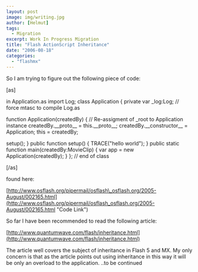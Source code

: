 ```yaml
---
layout: post
image: img/writing.jpg
author: [Helmut]
tags:
  - Migration
excerpt: Work In Progress Migration
title: "Flash ActionScript Inheritance"
date: "2006-08-18"
categories: 
  - "flashmx"
---
```


So I am trying to figure out the following piece of code:

\[as\]

in Application.as
import Log;
class Application
{
private var \_log:Log; // force mtasc to compile Log.as

function Application(createdBy)
{
// Re-assigment of \_root to Application instance
createdBy.\_\_proto\_\_ = this.\_\_proto\_\_;
createdBy.\_\_constructor\_\_ = Application;
this = createdBy;

setup();
}
public function setup()
{
TRACE("hello world");
}
public static function main(createdBy:MovieClip)
{
var app = new Application(createdBy);
}
}; // end of class

\[/as\]

found here:

[http://www.osflash.org/pipermail/osflash\_osflash.org/2005-August/002165.html](http://www.osflash.org/pipermail/osflash_osflash.org/2005-August/002165.html "Code Link")

So far I have been recommended to read the following article:

[http://www.quantumwave.com/flash/inheritance.html](http://www.quantumwave.com/flash/inheritance.html)

The article well covers the subject of inheritance in Flash 5 and MX. My only concern is that as the article points out using inheritance in this way it will be only an overload to the application. ..to be continued
